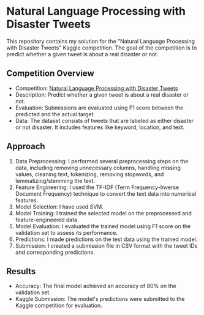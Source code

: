 # Natural Language Processing with Disaster Tweets

This repository contains my solution for the "Natural Language Processing with Disaster Tweets" Kaggle competition. The goal of the competition is to predict whether a given tweet is about a real disaster or not.

## Competition Overview
- Competition: [Natural Language Processing with Disaster Tweets](https://www.kaggle.com/c/nlp-getting-started)
- Description: Predict whether a given tweet is about a real disaster or not.
- Evaluation: Submissions are evaluated using F1 score between the predicted and the actual target.
- Data: The dataset consists of tweets that are labeled as either disaster or not disaster. It includes features like keyword, location, and text.

## Approach
1. Data Preprocessing: I performed several preprocessing steps on the data, including removing unnecessary columns, handling missing values, cleaning text, tokenizing, removing stopwords, and lemmatizing/stemming the text.
2. Feature Engineering: I used the TF-IDF (Term Frequency-Inverse Document Frequency) technique to convert the text data into numerical features.
3. Model Selection: I have used SVM.
4. Model Training: I trained the selected model on the preprocessed and feature-engineered data.
5. Model Evaluation: I evaluated the trained model using F1 score on the validation set to assess its performance.
6. Predictions: I made predictions on the test data using the trained model.
7. Submission: I created a submission file in CSV format with the tweet IDs and corresponding predictions.

## Results
- Accuracy: The final model achieved an accuracy of 80% on the validation set.
- Kaggle Submission: The model's predictions were submitted to the Kaggle competition for evaluation.

